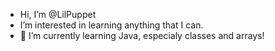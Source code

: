 - Hi, I’m @LilPuppet
- I’m interested in learning anything that I can.
- 🌱 I’m currently learning Java, especialy classes and arrays!

<!---
LilPuppet/LilPuppet is a ✨ special ✨ repository because its `README.md` (this file) appears on your GitHub profile.
You can click the Preview link to take a look at your changes.
--->
